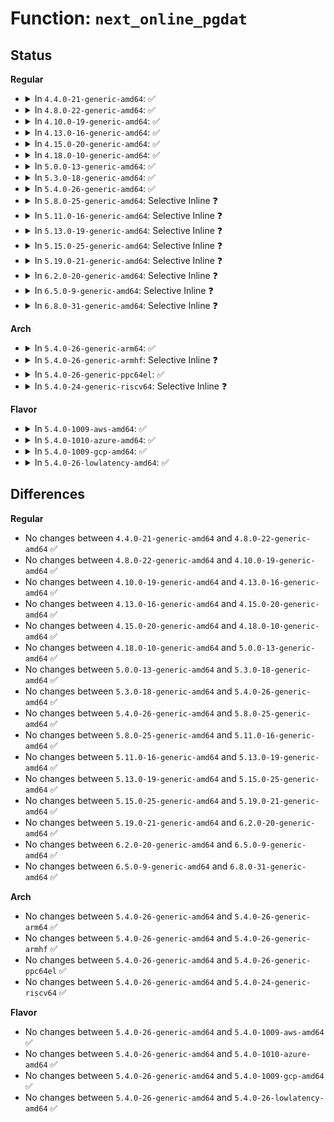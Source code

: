 # Function: <code>next_online_pgdat</code>

## Status
<b>Regular</b>
<ul>
<li>
<details>
<summary>In <code>4.4.0-21-generic-amd64</code>: ✅</summary>

```c
struct pglist_data * next_online_pgdat(struct pglist_data * pgdat)
```

```json
{
  "name": "next_online_pgdat",
  "collision_type": "Unique Global",
  "inline_type": "No",
  "funcs": [
    {
      "addr": 18446744071580599088,
      "name": "next_online_pgdat",
      "external": true,
      "loc": "mm/mmzone.c:17",
      "file": "mm/mmzone.c",
      "inline": "seen, unknown",
      "caller_inline": [],
      "caller_func": [
        "mm/page_alloc.c:calculate_totalreserve_pages",
        "mm/page_alloc.c:setup_per_zone_lowmem_reserve",
        "mm/mmzone.c:next_zone",
        "mm/vmstat.c:frag_next",
        "mm/vmstat.c:frag_start",
        "lib/show_mem.c:show_mem"
      ]
    }
  ],
  "symbols": [
    {
      "addr": 18446744071580599088,
      "name": "next_online_pgdat",
      "section": ".text",
      "bind": "STB_GLOBAL",
      "size": 70
    }
  ]
}
```
</details>
</li>
<li>
<details>
<summary>In <code>4.8.0-22-generic-amd64</code>: ✅</summary>

```c
struct pglist_data * next_online_pgdat(struct pglist_data * pgdat)
```

```json
{
  "name": "next_online_pgdat",
  "collision_type": "Unique Global",
  "inline_type": "No",
  "funcs": [
    {
      "addr": 18446744071580700896,
      "name": "next_online_pgdat",
      "external": true,
      "loc": "mm/mmzone.c:17",
      "file": "mm/mmzone.c",
      "inline": "seen, unknown",
      "caller_inline": [],
      "caller_func": [
        "mm/page_alloc.c:setup_min_slab_ratio",
        "mm/page_alloc.c:setup_min_unmapped_ratio",
        "mm/page_alloc.c:setup_per_zone_lowmem_reserve",
        "mm/page_alloc.c:calculate_totalreserve_pages",
        "mm/page_alloc.c:setup_per_cpu_pageset",
        "mm/page_alloc.c:show_free_areas",
        "mm/mmzone.c:next_zone",
        "mm/vmstat.c:frag_next",
        "mm/vmstat.c:frag_start",
        "mm/vmstat.c:cpu_vm_stats_fold",
        "mm/vmstat.c:refresh_cpu_vm_stats",
        "mm/vmstat.c:refresh_zone_stat_thresholds",
        "lib/show_mem.c:show_mem"
      ]
    }
  ],
  "symbols": [
    {
      "addr": 18446744071580700896,
      "name": "next_online_pgdat",
      "section": ".text",
      "bind": "STB_GLOBAL",
      "size": 70
    }
  ]
}
```
</details>
</li>
<li>
<details>
<summary>In <code>4.10.0-19-generic-amd64</code>: ✅</summary>

```c
struct pglist_data * next_online_pgdat(struct pglist_data * pgdat)
```

```json
{
  "name": "next_online_pgdat",
  "collision_type": "Unique Global",
  "inline_type": "No",
  "funcs": [
    {
      "addr": 18446744071580766704,
      "name": "next_online_pgdat",
      "external": true,
      "loc": "mm/mmzone.c:17",
      "file": "mm/mmzone.c",
      "inline": "seen, unknown",
      "caller_inline": [],
      "caller_func": [
        "mm/page_alloc.c:setup_min_slab_ratio",
        "mm/page_alloc.c:setup_min_unmapped_ratio",
        "mm/page_alloc.c:setup_per_zone_lowmem_reserve",
        "mm/page_alloc.c:calculate_totalreserve_pages",
        "mm/page_alloc.c:setup_per_cpu_pageset",
        "mm/page_alloc.c:show_free_areas",
        "mm/mmzone.c:next_zone",
        "mm/vmstat.c:frag_next",
        "mm/vmstat.c:frag_start",
        "mm/vmstat.c:cpu_vm_stats_fold",
        "mm/vmstat.c:refresh_cpu_vm_stats",
        "mm/vmstat.c:refresh_zone_stat_thresholds",
        "lib/show_mem.c:show_mem"
      ]
    }
  ],
  "symbols": [
    {
      "addr": 18446744071580766704,
      "name": "next_online_pgdat",
      "section": ".text",
      "bind": "STB_GLOBAL",
      "size": 74
    }
  ]
}
```
</details>
</li>
<li>
<details>
<summary>In <code>4.13.0-16-generic-amd64</code>: ✅</summary>

```c
struct pglist_data * next_online_pgdat(struct pglist_data * pgdat)
```

```json
{
  "name": "next_online_pgdat",
  "collision_type": "Unique Global",
  "inline_type": "No",
  "funcs": [
    {
      "addr": 18446744071580803152,
      "name": "next_online_pgdat",
      "external": true,
      "loc": "mm/mmzone.c:17",
      "file": "mm/mmzone.c",
      "inline": "seen, unknown",
      "caller_inline": [],
      "caller_func": [
        "mm/page_alloc.c:setup_min_slab_ratio",
        "mm/page_alloc.c:setup_min_unmapped_ratio",
        "mm/page_alloc.c:setup_per_zone_lowmem_reserve",
        "mm/page_alloc.c:calculate_totalreserve_pages",
        "mm/page_alloc.c:setup_per_cpu_pageset",
        "mm/page_alloc.c:show_free_areas",
        "mm/mmzone.c:next_zone",
        "mm/vmstat.c:frag_next",
        "mm/vmstat.c:frag_start",
        "mm/vmstat.c:cpu_vm_stats_fold",
        "mm/vmstat.c:refresh_cpu_vm_stats",
        "mm/vmstat.c:refresh_zone_stat_thresholds",
        "lib/show_mem.c:show_mem"
      ]
    }
  ],
  "symbols": [
    {
      "addr": 18446744071580803152,
      "name": "next_online_pgdat",
      "section": ".text",
      "bind": "STB_GLOBAL",
      "size": 75
    }
  ]
}
```
</details>
</li>
<li>
<details>
<summary>In <code>4.15.0-20-generic-amd64</code>: ✅</summary>

```c
struct pglist_data * next_online_pgdat(struct pglist_data * pgdat)
```

```json
{
  "name": "next_online_pgdat",
  "collision_type": "Unique Global",
  "inline_type": "No",
  "funcs": [
    {
      "addr": 18446744071580891856,
      "name": "next_online_pgdat",
      "external": true,
      "loc": "mm/mmzone.c:18",
      "file": "mm/mmzone.c",
      "inline": "seen, unknown",
      "caller_inline": [],
      "caller_func": [
        "mm/page_alloc.c:setup_min_slab_ratio",
        "mm/page_alloc.c:setup_min_unmapped_ratio",
        "mm/page_alloc.c:setup_per_zone_lowmem_reserve",
        "mm/page_alloc.c:calculate_totalreserve_pages",
        "mm/page_alloc.c:setup_per_cpu_pageset",
        "mm/page_alloc.c:show_free_areas",
        "mm/mmzone.c:next_zone",
        "mm/vmstat.c:frag_next",
        "mm/vmstat.c:frag_start",
        "mm/vmstat.c:cpu_vm_stats_fold",
        "mm/vmstat.c:refresh_cpu_vm_stats",
        "mm/vmstat.c:refresh_zone_stat_thresholds",
        "lib/show_mem.c:show_mem"
      ]
    }
  ],
  "symbols": [
    {
      "addr": 18446744071580891856,
      "name": "next_online_pgdat",
      "section": ".text",
      "bind": "STB_GLOBAL",
      "size": 75
    }
  ]
}
```
</details>
</li>
<li>
<details>
<summary>In <code>4.18.0-10-generic-amd64</code>: ✅</summary>

```c
struct pglist_data * next_online_pgdat(struct pglist_data * pgdat)
```

```json
{
  "name": "next_online_pgdat",
  "collision_type": "Unique Global",
  "inline_type": "No",
  "funcs": [
    {
      "addr": 18446744071581027840,
      "name": "next_online_pgdat",
      "external": true,
      "loc": "mm/mmzone.c:18",
      "file": "mm/mmzone.c",
      "inline": "seen, unknown",
      "caller_inline": [],
      "caller_func": [
        "mm/page_alloc.c:setup_min_slab_ratio",
        "mm/page_alloc.c:setup_min_unmapped_ratio",
        "mm/page_alloc.c:setup_per_zone_lowmem_reserve",
        "mm/page_alloc.c:calculate_totalreserve_pages",
        "mm/page_alloc.c:setup_per_cpu_pageset",
        "mm/page_alloc.c:show_free_areas",
        "mm/mmzone.c:next_zone",
        "mm/vmstat.c:frag_next",
        "mm/vmstat.c:frag_start",
        "mm/vmstat.c:cpu_vm_stats_fold",
        "mm/vmstat.c:refresh_cpu_vm_stats",
        "mm/vmstat.c:refresh_zone_stat_thresholds",
        "mm/nobootmem.c:reset_all_zones_managed_pages",
        "lib/show_mem.c:show_mem"
      ]
    }
  ],
  "symbols": [
    {
      "addr": 18446744071581027840,
      "name": "next_online_pgdat",
      "section": ".text",
      "bind": "STB_GLOBAL",
      "size": 75
    }
  ]
}
```
</details>
</li>
<li>
<details>
<summary>In <code>5.0.0-13-generic-amd64</code>: ✅</summary>

```c
struct pglist_data * next_online_pgdat(struct pglist_data * pgdat)
```

```json
{
  "name": "next_online_pgdat",
  "collision_type": "Unique Global",
  "inline_type": "No",
  "funcs": [
    {
      "addr": 18446744071581105376,
      "name": "next_online_pgdat",
      "external": true,
      "loc": "mm/mmzone.c:18",
      "file": "mm/mmzone.c",
      "inline": "seen, unknown",
      "caller_inline": [],
      "caller_func": [
        "mm/page_alloc.c:setup_min_slab_ratio",
        "mm/page_alloc.c:setup_min_unmapped_ratio",
        "mm/page_alloc.c:setup_per_zone_lowmem_reserve",
        "mm/page_alloc.c:calculate_totalreserve_pages",
        "mm/page_alloc.c:setup_per_cpu_pageset",
        "mm/page_alloc.c:show_free_areas",
        "mm/mmzone.c:next_zone",
        "mm/vmstat.c:frag_next",
        "mm/vmstat.c:frag_start",
        "mm/vmstat.c:cpu_vm_stats_fold",
        "mm/vmstat.c:refresh_cpu_vm_stats",
        "mm/vmstat.c:refresh_zone_stat_thresholds",
        "mm/memblock.c:reset_all_zones_managed_pages",
        "lib/show_mem.c:show_mem"
      ]
    }
  ],
  "symbols": [
    {
      "addr": 18446744071581105376,
      "name": "next_online_pgdat",
      "section": ".text",
      "bind": "STB_GLOBAL",
      "size": 75
    }
  ]
}
```
</details>
</li>
<li>
<details>
<summary>In <code>5.3.0-18-generic-amd64</code>: ✅</summary>

```c
struct pglist_data * next_online_pgdat(struct pglist_data * pgdat)
```

```json
{
  "name": "next_online_pgdat",
  "collision_type": "Unique Global",
  "inline_type": "No",
  "funcs": [
    {
      "addr": 18446744071581170208,
      "name": "next_online_pgdat",
      "external": true,
      "loc": "mm/mmzone.c:18",
      "file": "mm/mmzone.c",
      "inline": "seen, unknown",
      "caller_inline": [],
      "caller_func": [
        "mm/mmzone.c:next_zone",
        "mm/vmstat.c:frag_next",
        "mm/vmstat.c:frag_start",
        "mm/vmstat.c:cpu_vm_stats_fold",
        "mm/vmstat.c:refresh_cpu_vm_stats",
        "mm/vmstat.c:refresh_zone_stat_thresholds",
        "mm/page_alloc.c:setup_min_slab_ratio",
        "mm/page_alloc.c:setup_min_unmapped_ratio",
        "mm/page_alloc.c:setup_per_zone_lowmem_reserve",
        "mm/page_alloc.c:calculate_totalreserve_pages",
        "mm/page_alloc.c:setup_per_cpu_pageset",
        "mm/page_alloc.c:show_free_areas",
        "mm/memblock.c:reset_all_zones_managed_pages",
        "lib/show_mem.c:show_mem"
      ]
    }
  ],
  "symbols": [
    {
      "addr": 18446744071581170208,
      "name": "next_online_pgdat",
      "section": ".text",
      "bind": "STB_GLOBAL",
      "size": 75
    }
  ]
}
```
</details>
</li>
<li>
<details>
<summary>In <code>5.4.0-26-generic-amd64</code>: ✅</summary>

```c
struct pglist_data * next_online_pgdat(struct pglist_data * pgdat)
```

```json
{
  "name": "next_online_pgdat",
  "collision_type": "Unique Global",
  "inline_type": "No",
  "funcs": [
    {
      "addr": 18446744071581228240,
      "name": "next_online_pgdat",
      "external": true,
      "loc": "mm/mmzone.c:18",
      "file": "mm/mmzone.c",
      "inline": "seen, unknown",
      "caller_inline": [],
      "caller_func": [
        "mm/mmzone.c:next_zone",
        "mm/vmstat.c:frag_next",
        "mm/vmstat.c:frag_start",
        "mm/vmstat.c:cpu_vm_stats_fold",
        "mm/vmstat.c:refresh_cpu_vm_stats",
        "mm/vmstat.c:refresh_zone_stat_thresholds",
        "mm/page_alloc.c:setup_min_slab_ratio",
        "mm/page_alloc.c:setup_min_unmapped_ratio",
        "mm/page_alloc.c:setup_per_zone_lowmem_reserve",
        "mm/page_alloc.c:calculate_totalreserve_pages",
        "mm/page_alloc.c:setup_per_cpu_pageset",
        "mm/page_alloc.c:show_free_areas",
        "mm/memblock.c:reset_all_zones_managed_pages",
        "lib/show_mem.c:show_mem"
      ]
    }
  ],
  "symbols": [
    {
      "addr": 18446744071581228240,
      "name": "next_online_pgdat",
      "section": ".text",
      "bind": "STB_GLOBAL",
      "size": 75
    }
  ]
}
```
</details>
</li>
<li>
<details>
<summary>In <code>5.8.0-25-generic-amd64</code>: Selective Inline ❓</summary>

```c
struct pglist_data * next_online_pgdat(struct pglist_data * pgdat)
```

```json
{
  "name": "next_online_pgdat",
  "collision_type": "Unique Global",
  "inline_type": "Selective",
  "funcs": [
    {
      "addr": 18446744071581416141,
      "name": "next_online_pgdat",
      "external": true,
      "loc": "mm/mmzone.c:18",
      "file": "mm/mmzone.c",
      "inline": "not declared, inlined",
      "caller_inline": [
        "mm/mmzone.c:next_zone"
      ],
      "caller_func": [
        "mm/vmstat.c:frag_next",
        "mm/vmstat.c:frag_start",
        "mm/vmstat.c:cpu_vm_stats_fold",
        "mm/vmstat.c:refresh_cpu_vm_stats",
        "mm/vmstat.c:refresh_zone_stat_thresholds",
        "mm/page_alloc.c:setup_min_slab_ratio",
        "mm/page_alloc.c:setup_min_unmapped_ratio",
        "mm/page_alloc.c:setup_per_zone_lowmem_reserve",
        "mm/page_alloc.c:calculate_totalreserve_pages",
        "mm/page_alloc.c:setup_per_cpu_pageset",
        "mm/page_alloc.c:show_free_areas",
        "mm/memblock.c:reset_all_zones_managed_pages",
        "lib/show_mem.c:show_mem"
      ]
    }
  ],
  "symbols": [
    {
      "addr": 18446744071581416032,
      "name": "next_online_pgdat",
      "section": ".text",
      "bind": "STB_GLOBAL",
      "size": 75
    }
  ]
}
```
</details>
</li>
<li>
<details>
<summary>In <code>5.11.0-16-generic-amd64</code>: Selective Inline ❓</summary>

```c
struct pglist_data * next_online_pgdat(struct pglist_data * pgdat)
```

```json
{
  "name": "next_online_pgdat",
  "collision_type": "Unique Global",
  "inline_type": "Selective",
  "funcs": [
    {
      "addr": 18446744071581459261,
      "name": "next_online_pgdat",
      "external": true,
      "loc": "mm/mmzone.c:18",
      "file": "mm/mmzone.c",
      "inline": "not declared, inlined",
      "caller_inline": [
        "mm/mmzone.c:next_zone"
      ],
      "caller_func": [
        "mm/vmstat.c:frag_next",
        "mm/vmstat.c:frag_start",
        "mm/vmstat.c:cpu_vm_stats_fold",
        "mm/vmstat.c:refresh_cpu_vm_stats",
        "mm/vmstat.c:refresh_zone_stat_thresholds",
        "mm/page_alloc.c:setup_min_slab_ratio",
        "mm/page_alloc.c:setup_min_unmapped_ratio",
        "mm/page_alloc.c:setup_per_zone_lowmem_reserve",
        "mm/page_alloc.c:calculate_totalreserve_pages",
        "mm/page_alloc.c:setup_per_cpu_pageset",
        "mm/page_alloc.c:show_free_areas",
        "mm/memblock.c:reset_all_zones_managed_pages",
        "lib/show_mem.c:show_mem"
      ]
    }
  ],
  "symbols": [
    {
      "addr": 18446744071581459152,
      "name": "next_online_pgdat",
      "section": ".text",
      "bind": "STB_GLOBAL",
      "size": 75
    }
  ]
}
```
</details>
</li>
<li>
<details>
<summary>In <code>5.13.0-19-generic-amd64</code>: Selective Inline ❓</summary>

```c
struct pglist_data * next_online_pgdat(struct pglist_data * pgdat)
```

```json
{
  "name": "next_online_pgdat",
  "collision_type": "Unique Global",
  "inline_type": "Selective",
  "funcs": [
    {
      "addr": 18446744071581480093,
      "name": "next_online_pgdat",
      "external": true,
      "loc": "mm/mmzone.c:18",
      "file": "mm/mmzone.c",
      "inline": "not declared, inlined",
      "caller_inline": [
        "mm/mmzone.c:next_zone"
      ],
      "caller_func": [
        "mm/vmstat.c:frag_next",
        "mm/vmstat.c:frag_start",
        "mm/vmstat.c:cpu_vm_stats_fold",
        "mm/vmstat.c:refresh_cpu_vm_stats",
        "mm/vmstat.c:refresh_zone_stat_thresholds",
        "mm/page_alloc.c:setup_min_slab_ratio",
        "mm/page_alloc.c:setup_min_unmapped_ratio",
        "mm/page_alloc.c:setup_per_zone_lowmem_reserve",
        "mm/page_alloc.c:calculate_totalreserve_pages",
        "mm/page_alloc.c:setup_per_cpu_pageset",
        "mm/page_alloc.c:show_free_areas",
        "mm/memblock.c:reset_all_zones_managed_pages",
        "lib/show_mem.c:show_mem"
      ]
    }
  ],
  "symbols": [
    {
      "addr": 18446744071581479984,
      "name": "next_online_pgdat",
      "section": ".text",
      "bind": "STB_GLOBAL",
      "size": 80
    }
  ]
}
```
</details>
</li>
<li>
<details>
<summary>In <code>5.15.0-25-generic-amd64</code>: Selective Inline ❓</summary>

```c
struct pglist_data * next_online_pgdat(struct pglist_data * pgdat)
```

```json
{
  "name": "next_online_pgdat",
  "collision_type": "Unique Global",
  "inline_type": "Selective",
  "funcs": [
    {
      "addr": 18446744071581734557,
      "name": "next_online_pgdat",
      "external": true,
      "loc": "mm/mmzone.c:18",
      "file": "mm/mmzone.c",
      "inline": "not declared, inlined",
      "caller_inline": [
        "mm/mmzone.c:next_zone"
      ],
      "caller_func": [
        "mm/vmstat.c:frag_next",
        "mm/vmstat.c:frag_start",
        "mm/vmstat.c:cpu_vm_stats_fold",
        "mm/vmstat.c:refresh_cpu_vm_stats",
        "mm/vmstat.c:refresh_zone_stat_thresholds",
        "mm/page_alloc.c:setup_min_slab_ratio",
        "mm/page_alloc.c:setup_min_unmapped_ratio",
        "mm/page_alloc.c:setup_per_zone_lowmem_reserve",
        "mm/page_alloc.c:calculate_totalreserve_pages",
        "mm/page_alloc.c:setup_per_cpu_pageset",
        "mm/page_alloc.c:show_free_areas",
        "mm/page_alloc.c:warn_alloc",
        "mm/memblock.c:reset_all_zones_managed_pages",
        "lib/show_mem.c:show_mem"
      ]
    }
  ],
  "symbols": [
    {
      "addr": 18446744071581734448,
      "name": "next_online_pgdat",
      "section": ".text",
      "bind": "STB_GLOBAL",
      "size": 80
    }
  ]
}
```
</details>
</li>
<li>
<details>
<summary>In <code>5.19.0-21-generic-amd64</code>: Selective Inline ❓</summary>

```c
struct pglist_data * next_online_pgdat(struct pglist_data * pgdat)
```

```json
{
  "name": "next_online_pgdat",
  "collision_type": "Unique Global",
  "inline_type": "Selective",
  "funcs": [
    {
      "addr": 18446744071582115647,
      "name": "next_online_pgdat",
      "external": true,
      "loc": "mm/mmzone.c:18",
      "file": "mm/mmzone.c",
      "inline": "not declared, inlined",
      "caller_inline": [
        "mm/mmzone.c:next_zone"
      ],
      "caller_func": [
        "mm/vmstat.c:frag_next",
        "mm/vmstat.c:frag_start",
        "mm/vmstat.c:cpu_vm_stats_fold",
        "mm/vmstat.c:refresh_cpu_vm_stats",
        "mm/vmstat.c:refresh_zone_stat_thresholds",
        "mm/page_alloc.c:setup_min_slab_ratio",
        "mm/page_alloc.c:setup_min_unmapped_ratio",
        "mm/page_alloc.c:setup_per_zone_lowmem_reserve",
        "mm/page_alloc.c:calculate_totalreserve_pages",
        "mm/page_alloc.c:setup_per_cpu_pageset",
        "mm/page_alloc.c:show_free_areas",
        "mm/page_alloc.c:warn_alloc",
        "mm/memblock.c:reset_all_zones_managed_pages",
        "lib/show_mem.c:show_mem"
      ]
    }
  ],
  "symbols": [
    {
      "addr": 18446744071582115472,
      "name": "next_online_pgdat",
      "section": ".text",
      "bind": "STB_GLOBAL",
      "size": 116
    }
  ]
}
```
</details>
</li>
<li>
<details>
<summary>In <code>6.2.0-20-generic-amd64</code>: Selective Inline ❓</summary>

```c
struct pglist_data * next_online_pgdat(struct pglist_data * pgdat)
```

```json
{
  "name": "next_online_pgdat",
  "collision_type": "Unique Global",
  "inline_type": "Selective",
  "funcs": [
    {
      "addr": 18446744071582589495,
      "name": "next_online_pgdat",
      "external": true,
      "loc": "mm/mmzone.c:18",
      "file": "mm/mmzone.c",
      "inline": "not declared, inlined",
      "caller_inline": [
        "mm/mmzone.c:next_zone"
      ],
      "caller_func": [
        "kernel/sched/core.c:sysctl_numa_balancing",
        "mm/vmstat.c:frag_next",
        "mm/vmstat.c:frag_start",
        "mm/vmstat.c:cpu_vm_stats_fold",
        "mm/vmstat.c:refresh_cpu_vm_stats",
        "mm/vmstat.c:refresh_zone_stat_thresholds",
        "mm/page_alloc.c:setup_min_slab_ratio",
        "mm/page_alloc.c:setup_min_unmapped_ratio",
        "mm/page_alloc.c:setup_per_zone_lowmem_reserve",
        "mm/page_alloc.c:calculate_totalreserve_pages",
        "mm/page_alloc.c:setup_per_cpu_pageset",
        "mm/page_alloc.c:__show_free_areas",
        "mm/page_alloc.c:__show_free_areas",
        "mm/page_alloc.c:warn_alloc",
        "mm/memblock.c:reset_all_zones_managed_pages",
        "lib/show_mem.c:__show_mem"
      ]
    }
  ],
  "symbols": [
    {
      "addr": 18446744071582589344,
      "name": "next_online_pgdat",
      "section": ".text",
      "bind": "STB_GLOBAL",
      "size": 92
    }
  ]
}
```
</details>
</li>
<li>
<details>
<summary>In <code>6.5.0-9-generic-amd64</code>: Selective Inline ❓</summary>

```c
struct pglist_data * next_online_pgdat(struct pglist_data * pgdat)
```

```json
{
  "name": "next_online_pgdat",
  "collision_type": "Unique Global",
  "inline_type": "Selective",
  "funcs": [
    {
      "addr": 18446744071582796855,
      "name": "next_online_pgdat",
      "external": true,
      "loc": "mm/mmzone.c:18",
      "file": "mm/mmzone.c",
      "inline": "not declared, inlined",
      "caller_inline": [
        "mm/mmzone.c:next_zone"
      ],
      "caller_func": [
        "kernel/sched/core.c:sysctl_numa_balancing",
        "mm/vmstat.c:frag_next",
        "mm/vmstat.c:frag_start",
        "mm/vmstat.c:cpu_vm_stats_fold",
        "mm/vmstat.c:refresh_cpu_vm_stats",
        "mm/vmstat.c:refresh_zone_stat_thresholds",
        "mm/show_mem.c:__show_free_areas",
        "mm/show_mem.c:__show_free_areas",
        "mm/page_alloc.c:setup_min_slab_ratio",
        "mm/page_alloc.c:setup_min_unmapped_ratio",
        "mm/page_alloc.c:setup_per_zone_lowmem_reserve",
        "mm/page_alloc.c:calculate_totalreserve_pages",
        "mm/page_alloc.c:setup_per_cpu_pageset",
        "mm/page_alloc.c:warn_alloc",
        "mm/memblock.c:reset_all_zones_managed_pages"
      ]
    }
  ],
  "symbols": [
    {
      "addr": 18446744071582796704,
      "name": "next_online_pgdat",
      "section": ".text",
      "bind": "STB_GLOBAL",
      "size": 92
    }
  ]
}
```
</details>
</li>
<li>
<details>
<summary>In <code>6.8.0-31-generic-amd64</code>: Selective Inline ❓</summary>

```c
struct pglist_data * next_online_pgdat(struct pglist_data * pgdat)
```

```json
{
  "name": "next_online_pgdat",
  "collision_type": "Unique Global",
  "inline_type": "Selective",
  "funcs": [
    {
      "addr": 18446744071582971479,
      "name": "next_online_pgdat",
      "external": true,
      "loc": "mm/mmzone.c:18",
      "file": "mm/mmzone.c",
      "inline": "not declared, inlined",
      "caller_inline": [
        "mm/mmzone.c:next_zone"
      ],
      "caller_func": [
        "kernel/sched/core.c:sysctl_numa_balancing",
        "mm/vmstat.c:frag_next",
        "mm/vmstat.c:frag_start",
        "mm/vmstat.c:cpu_vm_stats_fold",
        "mm/vmstat.c:refresh_cpu_vm_stats",
        "mm/vmstat.c:refresh_zone_stat_thresholds",
        "mm/show_mem.c:show_free_areas",
        "mm/show_mem.c:show_free_areas",
        "mm/page_alloc.c:setup_min_slab_ratio",
        "mm/page_alloc.c:setup_min_unmapped_ratio",
        "mm/page_alloc.c:setup_per_zone_lowmem_reserve",
        "mm/page_alloc.c:calculate_totalreserve_pages",
        "mm/page_alloc.c:setup_per_cpu_pageset",
        "mm/page_alloc.c:warn_alloc",
        "mm/memblock.c:reset_all_zones_managed_pages"
      ]
    }
  ],
  "symbols": [
    {
      "addr": 18446744071582971328,
      "name": "next_online_pgdat",
      "section": ".text",
      "bind": "STB_GLOBAL",
      "size": 92
    }
  ]
}
```
</details>
</li>
</ul>
<b>Arch</b>
<ul>
<li>
<details>
<summary>In <code>5.4.0-26-generic-arm64</code>: ✅</summary>

```c
struct pglist_data * next_online_pgdat(struct pglist_data * pgdat)
```

```json
{
  "name": "next_online_pgdat",
  "collision_type": "Unique Global",
  "inline_type": "No",
  "funcs": [
    {
      "addr": 18446603336492618744,
      "name": "next_online_pgdat",
      "external": true,
      "loc": "mm/mmzone.c:18",
      "file": "mm/mmzone.c",
      "inline": "seen, unknown",
      "caller_inline": [],
      "caller_func": [
        "mm/mmzone.c:next_zone",
        "mm/vmstat.c:frag_next",
        "mm/vmstat.c:frag_start",
        "mm/vmstat.c:cpu_vm_stats_fold",
        "mm/vmstat.c:refresh_cpu_vm_stats",
        "mm/vmstat.c:refresh_zone_stat_thresholds",
        "mm/page_alloc.c:setup_min_slab_ratio",
        "mm/page_alloc.c:setup_min_unmapped_ratio",
        "mm/page_alloc.c:setup_per_zone_lowmem_reserve",
        "mm/page_alloc.c:calculate_totalreserve_pages",
        "mm/page_alloc.c:setup_per_cpu_pageset",
        "mm/page_alloc.c:show_free_areas",
        "mm/memblock.c:reset_all_zones_managed_pages",
        "lib/show_mem.c:show_mem"
      ]
    }
  ],
  "symbols": [
    {
      "addr": 18446603336492618744,
      "name": "next_online_pgdat",
      "section": ".text",
      "bind": "STB_GLOBAL",
      "size": 112
    }
  ]
}
```
</details>
</li>
<li>
<details>
<summary>In <code>5.4.0-26-generic-armhf</code>: Selective Inline ❓</summary>

```c
struct pglist_data * next_online_pgdat(struct pglist_data * pgdat)
```

```json
{
  "name": "next_online_pgdat",
  "collision_type": "Unique Global",
  "inline_type": "Selective",
  "funcs": [
    {
      "addr": 3226469624,
      "name": "next_online_pgdat",
      "external": true,
      "loc": "mm/mmzone.c:18",
      "file": "mm/mmzone.c",
      "inline": "not declared, inlined",
      "caller_inline": [],
      "caller_func": [
        "mm/vmstat.c:frag_next",
        "mm/vmstat.c:frag_start",
        "mm/vmstat.c:cpu_vm_stats_fold",
        "mm/vmstat.c:refresh_zone_stat_thresholds",
        "mm/page_alloc.c:setup_per_zone_lowmem_reserve",
        "mm/page_alloc.c:calculate_totalreserve_pages",
        "mm/page_alloc.c:setup_per_cpu_pageset",
        "mm/page_alloc.c:show_free_areas",
        "mm/memblock.c:reset_all_zones_managed_pages",
        "lib/show_mem.c:show_mem"
      ]
    }
  ],
  "symbols": [
    {
      "addr": 3226469624,
      "name": "next_online_pgdat",
      "section": ".text",
      "bind": "STB_GLOBAL",
      "size": 28
    }
  ]
}
```
</details>
</li>
<li>
<details>
<summary>In <code>5.4.0-26-generic-ppc64el</code>: ✅</summary>

```c
struct pglist_data * next_online_pgdat(struct pglist_data * pgdat)
```

```json
{
  "name": "next_online_pgdat",
  "collision_type": "Unique Global",
  "inline_type": "No",
  "funcs": [
    {
      "addr": 13835058055285936160,
      "name": "next_online_pgdat",
      "external": true,
      "loc": "mm/mmzone.c:18",
      "file": "mm/mmzone.c",
      "inline": "seen, unknown",
      "caller_inline": [],
      "caller_func": [
        "mm/mmzone.c:next_zone",
        "mm/vmstat.c:frag_next",
        "mm/vmstat.c:frag_start",
        "mm/vmstat.c:cpu_vm_stats_fold",
        "mm/vmstat.c:refresh_cpu_vm_stats",
        "mm/vmstat.c:refresh_zone_stat_thresholds",
        "mm/page_alloc.c:setup_min_slab_ratio",
        "mm/page_alloc.c:setup_min_unmapped_ratio",
        "mm/page_alloc.c:setup_per_zone_lowmem_reserve",
        "mm/page_alloc.c:calculate_totalreserve_pages",
        "mm/page_alloc.c:setup_per_cpu_pageset",
        "mm/page_alloc.c:show_free_areas",
        "mm/memblock.c:reset_all_zones_managed_pages",
        "lib/show_mem.c:show_mem"
      ]
    }
  ],
  "symbols": [
    {
      "addr": 13835058055285936160,
      "name": "next_online_pgdat",
      "section": ".text",
      "bind": "STB_GLOBAL",
      "size": 148
    }
  ]
}
```
</details>
</li>
<li>
<details>
<summary>In <code>5.4.0-24-generic-riscv64</code>: Selective Inline ❓</summary>

```c
struct pglist_data * next_online_pgdat(struct pglist_data * pgdat)
```

```json
{
  "name": "next_online_pgdat",
  "collision_type": "Unique Global",
  "inline_type": "Selective",
  "funcs": [
    {
      "addr": 18446743936272643912,
      "name": "next_online_pgdat",
      "external": true,
      "loc": "mm/mmzone.c:18",
      "file": "mm/mmzone.c",
      "inline": "not declared, inlined",
      "caller_inline": [],
      "caller_func": [
        "mm/vmstat.c:frag_next",
        "mm/vmstat.c:frag_start",
        "mm/vmstat.c:cpu_vm_stats_fold",
        "mm/vmstat.c:refresh_zone_stat_thresholds",
        "mm/page_alloc.c:setup_per_zone_lowmem_reserve",
        "mm/page_alloc.c:calculate_totalreserve_pages",
        "mm/page_alloc.c:setup_per_cpu_pageset",
        "mm/page_alloc.c:show_free_areas",
        "mm/memblock.c:reset_all_zones_managed_pages",
        "lib/show_mem.c:show_mem"
      ]
    }
  ],
  "symbols": [
    {
      "addr": 18446743936272643912,
      "name": "next_online_pgdat",
      "section": ".text",
      "bind": "STB_GLOBAL",
      "size": 28
    }
  ]
}
```
</details>
</li>
</ul>
<b>Flavor</b>
<ul>
<li>
<details>
<summary>In <code>5.4.0-1009-aws-amd64</code>: ✅</summary>

```c
struct pglist_data * next_online_pgdat(struct pglist_data * pgdat)
```

```json
{
  "name": "next_online_pgdat",
  "collision_type": "Unique Global",
  "inline_type": "No",
  "funcs": [
    {
      "addr": 18446744071581197088,
      "name": "next_online_pgdat",
      "external": true,
      "loc": "mm/mmzone.c:18",
      "file": "mm/mmzone.c",
      "inline": "seen, unknown",
      "caller_inline": [],
      "caller_func": [
        "mm/mmzone.c:next_zone",
        "mm/vmstat.c:frag_next",
        "mm/vmstat.c:frag_start",
        "mm/vmstat.c:cpu_vm_stats_fold",
        "mm/vmstat.c:refresh_cpu_vm_stats",
        "mm/vmstat.c:refresh_zone_stat_thresholds",
        "mm/page_alloc.c:setup_min_slab_ratio",
        "mm/page_alloc.c:setup_min_unmapped_ratio",
        "mm/page_alloc.c:setup_per_zone_lowmem_reserve",
        "mm/page_alloc.c:calculate_totalreserve_pages",
        "mm/page_alloc.c:setup_per_cpu_pageset",
        "mm/page_alloc.c:show_free_areas",
        "mm/memblock.c:reset_all_zones_managed_pages",
        "lib/show_mem.c:show_mem"
      ]
    }
  ],
  "symbols": [
    {
      "addr": 18446744071581197088,
      "name": "next_online_pgdat",
      "section": ".text",
      "bind": "STB_GLOBAL",
      "size": 75
    }
  ]
}
```
</details>
</li>
<li>
<details>
<summary>In <code>5.4.0-1010-azure-amd64</code>: ✅</summary>

```c
struct pglist_data * next_online_pgdat(struct pglist_data * pgdat)
```

```json
{
  "name": "next_online_pgdat",
  "collision_type": "Unique Global",
  "inline_type": "No",
  "funcs": [
    {
      "addr": 18446744071581143840,
      "name": "next_online_pgdat",
      "external": true,
      "loc": "mm/mmzone.c:18",
      "file": "mm/mmzone.c",
      "inline": "seen, unknown",
      "caller_inline": [],
      "caller_func": [
        "mm/mmzone.c:next_zone",
        "mm/vmstat.c:frag_next",
        "mm/vmstat.c:frag_start",
        "mm/vmstat.c:cpu_vm_stats_fold",
        "mm/vmstat.c:refresh_cpu_vm_stats",
        "mm/vmstat.c:refresh_zone_stat_thresholds",
        "mm/page_alloc.c:setup_min_slab_ratio",
        "mm/page_alloc.c:setup_min_unmapped_ratio",
        "mm/page_alloc.c:setup_per_zone_lowmem_reserve",
        "mm/page_alloc.c:calculate_totalreserve_pages",
        "mm/page_alloc.c:setup_per_cpu_pageset",
        "mm/page_alloc.c:show_free_areas",
        "mm/memblock.c:reset_all_zones_managed_pages",
        "lib/show_mem.c:show_mem"
      ]
    }
  ],
  "symbols": [
    {
      "addr": 18446744071581143840,
      "name": "next_online_pgdat",
      "section": ".text",
      "bind": "STB_GLOBAL",
      "size": 75
    }
  ]
}
```
</details>
</li>
<li>
<details>
<summary>In <code>5.4.0-1009-gcp-amd64</code>: ✅</summary>

```c
struct pglist_data * next_online_pgdat(struct pglist_data * pgdat)
```

```json
{
  "name": "next_online_pgdat",
  "collision_type": "Unique Global",
  "inline_type": "No",
  "funcs": [
    {
      "addr": 18446744071581188288,
      "name": "next_online_pgdat",
      "external": true,
      "loc": "mm/mmzone.c:18",
      "file": "mm/mmzone.c",
      "inline": "seen, unknown",
      "caller_inline": [],
      "caller_func": [
        "mm/mmzone.c:next_zone",
        "mm/vmstat.c:frag_next",
        "mm/vmstat.c:frag_start",
        "mm/vmstat.c:cpu_vm_stats_fold",
        "mm/vmstat.c:refresh_cpu_vm_stats",
        "mm/vmstat.c:refresh_zone_stat_thresholds",
        "mm/page_alloc.c:setup_min_slab_ratio",
        "mm/page_alloc.c:setup_min_unmapped_ratio",
        "mm/page_alloc.c:setup_per_zone_lowmem_reserve",
        "mm/page_alloc.c:calculate_totalreserve_pages",
        "mm/page_alloc.c:setup_per_cpu_pageset",
        "mm/page_alloc.c:show_free_areas",
        "mm/memblock.c:reset_all_zones_managed_pages",
        "lib/show_mem.c:show_mem"
      ]
    }
  ],
  "symbols": [
    {
      "addr": 18446744071581188288,
      "name": "next_online_pgdat",
      "section": ".text",
      "bind": "STB_GLOBAL",
      "size": 75
    }
  ]
}
```
</details>
</li>
<li>
<details>
<summary>In <code>5.4.0-26-lowlatency-amd64</code>: ✅</summary>

```c
struct pglist_data * next_online_pgdat(struct pglist_data * pgdat)
```

```json
{
  "name": "next_online_pgdat",
  "collision_type": "Unique Global",
  "inline_type": "No",
  "funcs": [
    {
      "addr": 18446744071581251616,
      "name": "next_online_pgdat",
      "external": true,
      "loc": "mm/mmzone.c:18",
      "file": "mm/mmzone.c",
      "inline": "seen, unknown",
      "caller_inline": [],
      "caller_func": [
        "mm/mmzone.c:next_zone",
        "mm/vmstat.c:frag_next",
        "mm/vmstat.c:frag_start",
        "mm/vmstat.c:cpu_vm_stats_fold",
        "mm/vmstat.c:refresh_cpu_vm_stats",
        "mm/vmstat.c:refresh_zone_stat_thresholds",
        "mm/page_alloc.c:setup_min_slab_ratio",
        "mm/page_alloc.c:setup_min_unmapped_ratio",
        "mm/page_alloc.c:setup_per_zone_lowmem_reserve",
        "mm/page_alloc.c:calculate_totalreserve_pages",
        "mm/page_alloc.c:setup_per_cpu_pageset",
        "mm/page_alloc.c:show_free_areas",
        "mm/memblock.c:reset_all_zones_managed_pages",
        "lib/show_mem.c:show_mem"
      ]
    }
  ],
  "symbols": [
    {
      "addr": 18446744071581251616,
      "name": "next_online_pgdat",
      "section": ".text",
      "bind": "STB_GLOBAL",
      "size": 75
    }
  ]
}
```
</details>
</li>
</ul>

## Differences
<b>Regular</b>
<ul>
<li>
No changes between <code>4.4.0-21-generic-amd64</code> and <code>4.8.0-22-generic-amd64</code> ✅
</li>
<li>
No changes between <code>4.8.0-22-generic-amd64</code> and <code>4.10.0-19-generic-amd64</code> ✅
</li>
<li>
No changes between <code>4.10.0-19-generic-amd64</code> and <code>4.13.0-16-generic-amd64</code> ✅
</li>
<li>
No changes between <code>4.13.0-16-generic-amd64</code> and <code>4.15.0-20-generic-amd64</code> ✅
</li>
<li>
No changes between <code>4.15.0-20-generic-amd64</code> and <code>4.18.0-10-generic-amd64</code> ✅
</li>
<li>
No changes between <code>4.18.0-10-generic-amd64</code> and <code>5.0.0-13-generic-amd64</code> ✅
</li>
<li>
No changes between <code>5.0.0-13-generic-amd64</code> and <code>5.3.0-18-generic-amd64</code> ✅
</li>
<li>
No changes between <code>5.3.0-18-generic-amd64</code> and <code>5.4.0-26-generic-amd64</code> ✅
</li>
<li>
No changes between <code>5.4.0-26-generic-amd64</code> and <code>5.8.0-25-generic-amd64</code> ✅
</li>
<li>
No changes between <code>5.8.0-25-generic-amd64</code> and <code>5.11.0-16-generic-amd64</code> ✅
</li>
<li>
No changes between <code>5.11.0-16-generic-amd64</code> and <code>5.13.0-19-generic-amd64</code> ✅
</li>
<li>
No changes between <code>5.13.0-19-generic-amd64</code> and <code>5.15.0-25-generic-amd64</code> ✅
</li>
<li>
No changes between <code>5.15.0-25-generic-amd64</code> and <code>5.19.0-21-generic-amd64</code> ✅
</li>
<li>
No changes between <code>5.19.0-21-generic-amd64</code> and <code>6.2.0-20-generic-amd64</code> ✅
</li>
<li>
No changes between <code>6.2.0-20-generic-amd64</code> and <code>6.5.0-9-generic-amd64</code> ✅
</li>
<li>
No changes between <code>6.5.0-9-generic-amd64</code> and <code>6.8.0-31-generic-amd64</code> ✅
</li>
</ul>
<b>Arch</b>
<ul>
<li>
No changes between <code>5.4.0-26-generic-amd64</code> and <code>5.4.0-26-generic-arm64</code> ✅
</li>
<li>
No changes between <code>5.4.0-26-generic-amd64</code> and <code>5.4.0-26-generic-armhf</code> ✅
</li>
<li>
No changes between <code>5.4.0-26-generic-amd64</code> and <code>5.4.0-26-generic-ppc64el</code> ✅
</li>
<li>
No changes between <code>5.4.0-26-generic-amd64</code> and <code>5.4.0-24-generic-riscv64</code> ✅
</li>
</ul>
<b>Flavor</b>
<ul>
<li>
No changes between <code>5.4.0-26-generic-amd64</code> and <code>5.4.0-1009-aws-amd64</code> ✅
</li>
<li>
No changes between <code>5.4.0-26-generic-amd64</code> and <code>5.4.0-1010-azure-amd64</code> ✅
</li>
<li>
No changes between <code>5.4.0-26-generic-amd64</code> and <code>5.4.0-1009-gcp-amd64</code> ✅
</li>
<li>
No changes between <code>5.4.0-26-generic-amd64</code> and <code>5.4.0-26-lowlatency-amd64</code> ✅
</li>
</ul>
